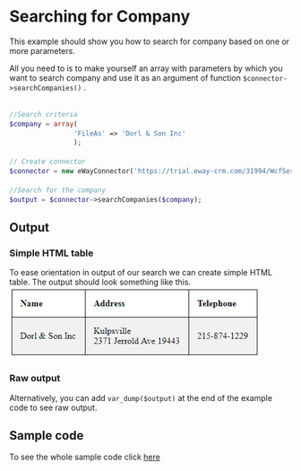 # Searching for Company

This example should show you how to search for company based on one or more parameters.

All you need to is to make yourself an array with parameters by which you want to search company and use it as an argument of function ```$connector->searchCompanies()``` .

```php

//Search criteria
$company = array(
                'FileAs' => 'Dorl & Son Inc'    
                );

// Create connector
$connector = new eWayConnector('https://trial.eway-crm.com/31994/WcfService/Service.svc', 'api', 'ApiTrial@eWay-CRM');

//Search for the company
$output = $connector->searchCompanies($company);

```

## Output

### Simple HTML table
To ease orientation in output of our search we can create simple HTML table. The output should look something like this.
![example output](Images/sample_output.PNG)

### Raw output
Alternatively, you can add ```var_dump($output)``` at the end of the example code to see raw output.

## Sample code
To see the whole sample code click [here](sample_code.php)